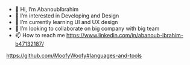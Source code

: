 - 👋 Hi, I’m AbanoubIbrahim
- 👀 I’m interested in Developing and Design
- 🌱 I’m currently learning  UI and UX design
- 💞️ I’m looking to collaborate on big company with big team
- 📫 How to reach me https://www.linkedin.com/in/abanoub-ibrahim-b47132187/

<!---
AbanoubIbrahim98/AbanoubIbrahim98 is a ✨ special ✨ repository because its `README.md` (this file) appears on your GitHub profile.
You can click the Preview link to take a look at your changes.
--->
https://github.com/MoofyWoofy#languages-and-tools 
